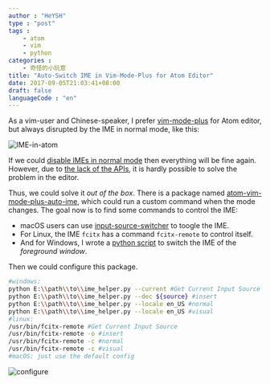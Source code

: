 ```yaml
---
author : "HeYSH"
type : "post"
tags :
    - atom
    - vim
    - python
categories :
    - 奇怪的小玩意
title: "Auto-Switch IME in Vim-Mode-Plus for Atom Editor"
date: 2017-09-05T21:03:41+08:00
draft: false
languageCode : "en"
---
```


As a vim-user and Chinese-speaker, I prefer [vim-mode-plus](https://atom.io/packages/vim-mode-plus) for Atom editor, but always disrupted by the IME in normal mode, like this:

![IME-in-atom](/blog/IME-in-atom.png)
<!--more-->

If we could [disable IMEs in normal mode](https://github.com/t9md/atom-vim-mode-plus/issues/446) then everything will be fine again. However, due to [the lack of the APIs](https://github.com/atom/atom/issues/1092), it is hardly possible to solve the problem in the editor.

Thus, we could solve it *out of the box*. There is a package named [atom-vim-mode-plus-auto-ime](https://atom.io/packages/vim-mode-plus-auto-ime), which could run a custom command when the mode changes. The goal now is to find some commands to control the IME:

* macOS users can use [input-source-switcher](https://github.com/vovkasm/input-source-switcher) to toogle the IME.
* For Linux, the IME `fcitx` has a command `fcitx-remote` to control itself.
* And for Windows, I wrote a [python script](https://github.com/heyeshuang/ime_helper) to switch the IME of the *foreground window*.

Then we could configure this package.
```bash
#windows:
python E:\\path\\to\\ime_helper.py --current #Get Current Input Source
python E:\\path\\to\\ime_helper.py --dec ${source} #insert
python E:\\path\\to\\ime_helper.py --locale en_US #normal
python E:\\path\\to\\ime_helper.py --locale en_US #visual
#linux:
/usr/bin/fcitx-remote #Get Current Input Source
/usr/bin/fcitx-remote -o #insert
/usr/bin/fcitx-remote -c #normal
/usr/bin/fcitx-remote -c #visual
#macOS: just use the default config
```
![configure](/blog/atom-vim-configure.png)
